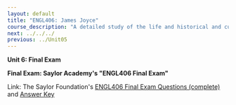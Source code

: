 ```yaml
---
layout: default
title: "ENGL406: James Joyce"
course_description: "A detailed study of the life and historical and cultural contexts of the Irish short story writer and novelist James Joyce, including a close examination of his short-story collection Dubliners, as well as his novels Portrait of the Artist as a Young Man, Ulysses, and Finnegan’s Wake."
next: ../../../
previous: ../Unit05
---
```

**Unit 6: Final Exam** <span id="6"></span> 

**Final Exam: Saylor Academy's "ENGL406 Final Exam"**

Link: The Saylor Foundation's [ENGL406 Final Exam Questions (complete)](http://saylordotorg.github.io/LegacyExams/ENGL/ENGL406/ENGL406-FinalExam.html) and [Answer Key](http://saylordotorg.github.io/LegacyExams/ENGL/ENGL406/ENGL406-FinalExam-Answers.html)


